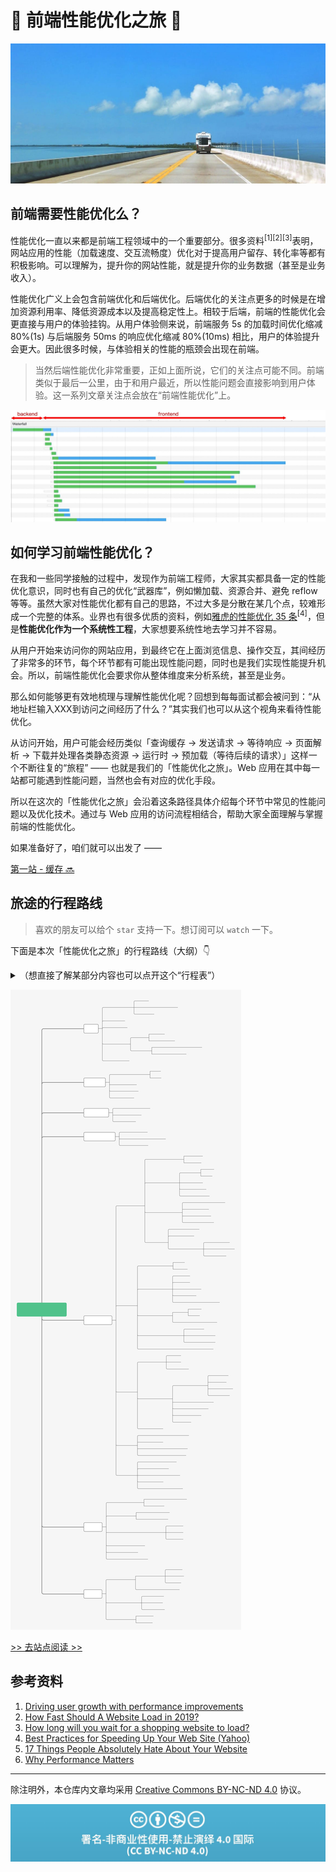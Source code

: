 # 🚵 前端性能优化之旅 🚀

![intro](./img/intro.jpg)

## 前端需要性能优化么？

性能优化一直以来都是前端工程领域中的一个重要部分。很多资料<sup>[1]</sup><sup>[2]</sup><sup>[3]</sup>表明，网站应用的性能（加载速度、交互流畅度）优化对于提高用户留存、转化率等都有积极影响。可以理解为，提升你的网站性能，就是提升你的业务数据（甚至是业务收入）。

性能优化广义上会包含前端优化和后端优化。后端优化的关注点更多的时候是在增加资源利用率、降低资源成本以及提高稳定性上。相较于后端，前端的性能优化会更直接与用户的体验挂钩。从用户体验侧来说，前端服务 5s 的加载时间优化缩减 80%(1s) 与后端服务 50ms 的响应优化缩减 80%(10ms) 相比，用户的体验提升会更大。因此很多时候，与体验相关的性能的瓶颈会出现在前端。

> 当然后端性能优化非常重要，正如上面所说，它们的关注点可能不同。前端类似于最后一公里，由于和用户最近，所以性能问题会直接影响到用户体验。这一系列文章关注点会放在“前端性能优化”上。

![waterfall](./img/waterfall.jpg)

## 如何学习前端性能优化？

在我和一些同学接触的过程中，发现作为前端工程师，大家其实都具备一定的性能优化意识，同时也有自己的优化“武器库”，例如懒加载、资源合并、避免 reflow 等等。虽然大家对性能优化都有自己的思路，不过大多是分散在某几个点，较难形成一个完整的体系。业界也有很多优质的资料，例如[雅虎的性能优化 35 条](https://github.com/creeperyang/blog/issues/1)<sup>[4]</sup>，但是**性能优化作为一个系统性工程**，大家想要系统性地去学习并不容易。

从用户开始来访问你的网站应用，到最终它在上面浏览信息、操作交互，其间经历了非常多的环节，每个环节都有可能出现性能问题，同时也是我们实现性能提升机会。所以，前端性能优化会要求你从整体维度来分析系统，甚至是业务。

那么如何能够更有效地梳理与理解性能优化呢？回想到每每面试都会被问到：“从地址栏输入XXX到访问之间经历了什么？”其实我们也可以从这个视角来看待性能优化。

从访问开始，用户可能会经历类似「查询缓存 -> 发送请求 -> 等待响应 -> 页面解析 -> 下载并处理各类静态资源 -> 运行时 -> 预加载（等待后续的请求）」这样一个不断往复的“旅程” —— 也就是我们的「性能优化之旅」。Web 应用在其中每一站都可能遇到性能问题，当然也会有对应的优化手段。

所以在这次的「性能优化之旅」会沿着这条路径具体介绍每个环节中常见的性能问题以及优化技术。通过与 Web 应用的访问流程相结合，帮助大家全面理解与掌握前端的性能优化。

如果准备好了，咱们就可以出发了 ——

[第一站 - 缓存 🔜](./1-cache/README.md)

## 旅途的行程路线

> 喜欢的朋友可以给个 `star` 支持一下。想订阅可以 `watch` 一下。

下面是本次「性能优化之旅」的行程路线（大纲）👇

<details>
<summary>（想直接了解某部分内容也可以点开这个“行程表”）</summary>

- [第一站 - 缓存](./1-cache/README.md)
- [第二站 - 发送请求](./2-request/README.md)
- [第三站 - 服务端处理](./3-response/README.md)
- [第四站 - 下载与解析页面](./4-parse/README.md)
- [第五站 - 页面静态资源](./5-subresources/README.md)
  - [JavaScript](./5-subresources/javascript.md)
  - [CSS](./5-subresources/css.md)
  - [图片](./5-subresources/image.md)
  - [字体](./5-subresources/font.md)
  - [视频](./5-subresources/video.md)
- [第六站 - 运行时](./6-runtime/README.md)
- [第七站 - 预加载](./7-preload/README.md)
- [尾声](./END.md)
- TODO:
  - 性能指标
  - 性能监控

</details>

![overall](./img/overall.svg)

[>> 去站点阅读 >>](https://alienzhou.github.io/fe-performance-journey/)

## 参考资料

1. [Driving user growth with performance improvements](https://medium.com/@Pinterest_Engineering/driving-user-growth-with-performance-improvements-cfc50dafadd7)
1. [How Fast Should A Website Load in 2019?](https://www.hobo-web.co.uk/your-website-design-should-load-in-4-seconds/)
1. [How long will you wait for a shopping website to load?](https://www.bbc.com/news/business-37100091)
1. [Best Practices for Speeding Up Your Web Site (Yahoo)](https://github.com/creeperyang/blog/issues/1)
1. [17 Things People Absolutely Hate About Your Website](https://blog.hubspot.com/blog/tabid/6307/bid/32307/15-things-people-absolutely-hate-about-your-website.aspx)
1. [Why Performance Matters](https://developers.google.com/web/fundamentals/performance/why-performance-matters/)

---

除注明外，本仓库内文章均采用 [Creative Commons BY-NC-ND 4.0](https://creativecommons.org/licenses/by-nc-nd/4.0/deed.zh) 协议。

![license](./img/license.jpg)
